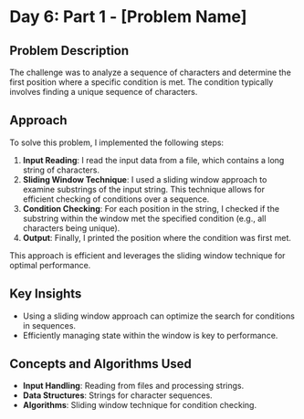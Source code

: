 # Day 6: Part 1 - [Problem Name]

## Problem Description
The challenge was to analyze a sequence of characters and determine the first position where a specific condition is met. The condition typically involves finding a unique sequence of characters.

## Approach
To solve this problem, I implemented the following steps:
1. **Input Reading**: I read the input data from a file, which contains a long string of characters.
2. **Sliding Window Technique**: I used a sliding window approach to examine substrings of the input string. This technique allows for efficient checking of conditions over a sequence.
3. **Condition Checking**: For each position in the string, I checked if the substring within the window met the specified condition (e.g., all characters being unique).
4. **Output**: Finally, I printed the position where the condition was first met.

This approach is efficient and leverages the sliding window technique for optimal performance.

## Key Insights
- Using a sliding window approach can optimize the search for conditions in sequences.
- Efficiently managing state within the window is key to performance.

## Concepts and Algorithms Used
- **Input Handling**: Reading from files and processing strings.
- **Data Structures**: Strings for character sequences.
- **Algorithms**: Sliding window technique for condition checking.
